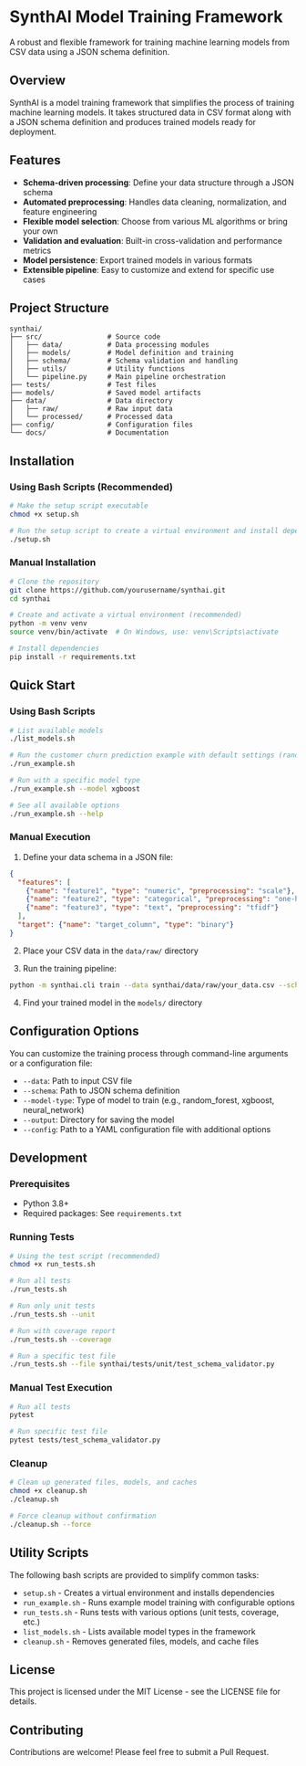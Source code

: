 # SynthAI Model Training Framework

A robust and flexible framework for training machine learning models from CSV data using a JSON schema definition.

## Overview

SynthAI is a model training framework that simplifies the process of training machine learning models. It takes structured data in CSV format along with a JSON schema definition and produces trained models ready for deployment.

## Features

- **Schema-driven processing**: Define your data structure through a JSON schema
- **Automated preprocessing**: Handles data cleaning, normalization, and feature engineering
- **Flexible model selection**: Choose from various ML algorithms or bring your own
- **Validation and evaluation**: Built-in cross-validation and performance metrics
- **Model persistence**: Export trained models in various formats
- **Extensible pipeline**: Easy to customize and extend for specific use cases

## Project Structure

```
synthai/
├── src/                # Source code
│   ├── data/           # Data processing modules
│   ├── models/         # Model definition and training
│   ├── schema/         # Schema validation and handling
│   ├── utils/          # Utility functions
│   └── pipeline.py     # Main pipeline orchestration
├── tests/              # Test files
├── models/             # Saved model artifacts
├── data/               # Data directory
│   ├── raw/            # Raw input data
│   └── processed/      # Processed data
├── config/             # Configuration files
└── docs/               # Documentation
```

## Installation

### Using Bash Scripts (Recommended)

```bash
# Make the setup script executable
chmod +x setup.sh

# Run the setup script to create a virtual environment and install dependencies
./setup.sh
```

### Manual Installation

```bash
# Clone the repository
git clone https://github.com/yourusername/synthai.git
cd synthai

# Create and activate a virtual environment (recommended)
python -m venv venv
source venv/bin/activate  # On Windows, use: venv\Scripts\activate

# Install dependencies
pip install -r requirements.txt
```

## Quick Start

### Using Bash Scripts

```bash
# List available models
./list_models.sh

# Run the customer churn prediction example with default settings (random forest)
./run_example.sh

# Run with a specific model type
./run_example.sh --model xgboost

# See all available options
./run_example.sh --help
```

### Manual Execution

1. Define your data schema in a JSON file:

```json
{
  "features": [
    {"name": "feature1", "type": "numeric", "preprocessing": "scale"},
    {"name": "feature2", "type": "categorical", "preprocessing": "one-hot"},
    {"name": "feature3", "type": "text", "preprocessing": "tfidf"}
  ],
  "target": {"name": "target_column", "type": "binary"}
}
```

2. Place your CSV data in the `data/raw/` directory

3. Run the training pipeline:

```bash
python -m synthai.cli train --data synthai/data/raw/your_data.csv --schema synthai/config/your_schema.json --model-type "random_forest"
```

4. Find your trained model in the `models/` directory

## Configuration Options

You can customize the training process through command-line arguments or a configuration file:

- `--data`: Path to input CSV file
- `--schema`: Path to JSON schema definition
- `--model-type`: Type of model to train (e.g., random_forest, xgboost, neural_network)
- `--output`: Directory for saving the model
- `--config`: Path to a YAML configuration file with additional options

## Development

### Prerequisites

- Python 3.8+
- Required packages: See `requirements.txt`

### Running Tests

```bash
# Using the test script (recommended)
chmod +x run_tests.sh

# Run all tests
./run_tests.sh

# Run only unit tests
./run_tests.sh --unit

# Run with coverage report
./run_tests.sh --coverage

# Run a specific test file
./run_tests.sh --file synthai/tests/unit/test_schema_validator.py
```

### Manual Test Execution

```bash
# Run all tests
pytest

# Run specific test file
pytest tests/test_schema_validator.py
```

### Cleanup

```bash
# Clean up generated files, models, and caches
chmod +x cleanup.sh
./cleanup.sh

# Force cleanup without confirmation
./cleanup.sh --force
```

## Utility Scripts

The following bash scripts are provided to simplify common tasks:

- `setup.sh` - Creates a virtual environment and installs dependencies
- `run_example.sh` - Runs example model training with configurable options
- `run_tests.sh` - Runs tests with various options (unit tests, coverage, etc.)
- `list_models.sh` - Lists available model types in the framework
- `cleanup.sh` - Removes generated files, models, and cache files

## License

This project is licensed under the MIT License - see the LICENSE file for details.

## Contributing

Contributions are welcome! Please feel free to submit a Pull Request.